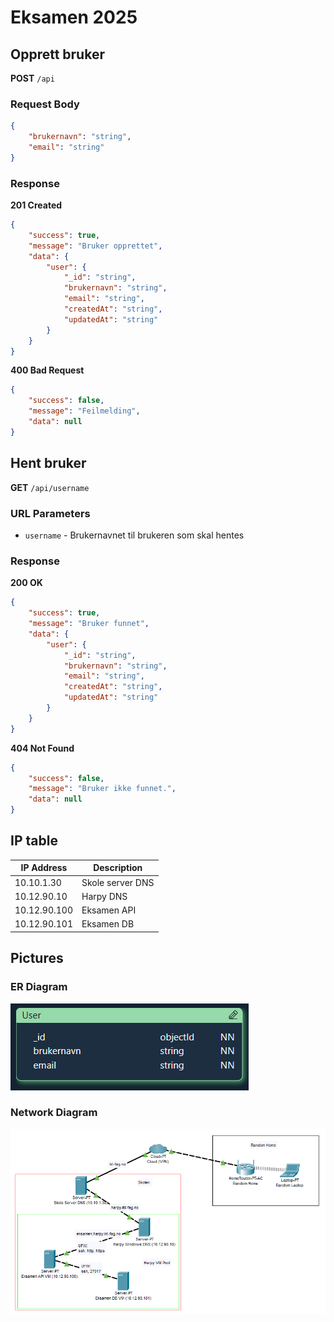 # Eksamen 2025

## Opprett bruker

**POST** `/api`

### Request Body

```json
{
    "brukernavn": "string",
    "email": "string"
}
```

### Response

**201 Created**

```json
{
    "success": true,
    "message": "Bruker opprettet",
    "data": {
        "user": {
            "_id": "string",
            "brukernavn": "string",
            "email": "string",
            "createdAt": "string",
            "updatedAt": "string"
        }
    }
}
```

**400 Bad Request**

```json
{
    "success": false,
    "message": "Feilmelding",
    "data": null
}
```

## Hent bruker

**GET** `/api/username`

### URL Parameters

-   `username` - Brukernavnet til brukeren som skal hentes

### Response

**200 OK**

```json
{
    "success": true,
    "message": "Bruker funnet",
    "data": {
        "user": {
            "_id": "string",
            "brukernavn": "string",
            "email": "string",
            "createdAt": "string",
            "updatedAt": "string"
        }
    }
}
```

**404 Not Found**

```json
{
    "success": false,
    "message": "Bruker ikke funnet.",
    "data": null
}
```

## IP table

| IP Address   | Description      |
| ------------ | ---------------- |
| 10.10.1.30   | Skole server DNS |
| 10.12.90.10  | Harpy DNS        |
| 10.12.90.100 | Eksamen API      |
| 10.12.90.101 | Eksamen DB       |

## Pictures

### ER Diagram

![ER Diagram](./README_FILES/erdiagram.png)

### Network Diagram

![Network Diagram](./README_FILES/networkdiagram.png)
